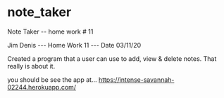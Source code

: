 # note_taker
Note Taker -- home work # 11

Jim Denis --- Home Work 11 --- Date 03/11/20 

Created a program that a user can use to add, view  & delete notes.  That really is about it. 


you should be see the app at... 
https://intense-savannah-02244.herokuapp.com/


